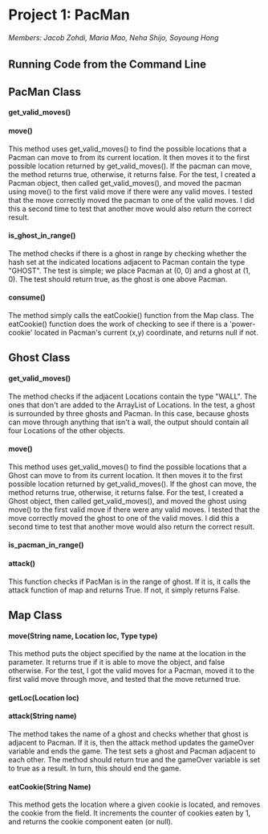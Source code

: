 # Project 1: PacMan
###### Members: Jacob Zohdi, Maria Mao, Neha Shijo, Soyoung Hong


## Running Code from the Command Line

## PacMan Class
#### **get_valid_moves()**
#### **move()**
This method uses get_valid_moves() to find the possible locations that a Pacman can move to from its current location. It then moves it to the first possible location returned by get_valid_moves(). If the pacman can move, the method returns true, otherwise, it returns false. For the test, I created a Pacman object, then called get_valid_moves(), and moved the pacman using move() to the first valid move if there were any valid moves. I tested that the move correctly moved the pacman to one of the valid moves. I did this a second time to test that another move would also return the correct result.
#### **is_ghost_in_range()**
The method checks if there is a ghost in range by checking whether the hash set at the indicated locations adjacent to Pacman contain the type "GHOST".
The test is simple; we place Pacman at (0, 0) and a ghost at (1, 0). The test should return true, as the ghost is one above Pacman.
#### **consume()**
The method simply calls the eatCookie() function from the Map class. The eatCookie() function does the work of checking to see if there is a 'power-cookie' located in Pacman's current (x,y) coordinate, and returns null if not. 

## Ghost Class
#### **get_valid_moves()**
The method checks if the adjacent Locations contain the type "WALL". The ones that don't are added to the ArrayList of Locations.
In the test, a ghost is surrounded by three ghosts and Pacman. In this case, because ghosts can move through anything that isn't a wall, the output should contain all four Locations of the other objects.
#### **move()**
This method uses get_valid_moves() to find the possible locations that a Ghost can move to from its current location. It then moves it to the first possible location returned by get_valid_moves(). If the ghost can move, the method returns true, otherwise, it returns false. For the test, I created a Ghost object, then called get_valid_moves(), and moved the ghost using move() to the first valid move if there were any valid moves. I tested that the move correctly moved the ghost to one of the valid moves. I did this a second time to test that another move would also return the correct result.
#### **is_pacman_in_range()**
#### **attack()**
This function checks if PacMan is in the range of ghost. If it is, it calls the attack function of map and returns True. If not, it simply returns False. 

## Map Class
#### **move(String name, Location loc, Type type)**
This method puts the object specified by the name at the location in the parameter. It returns true if it is able to move the object, and false otherwise. For the test, I got the valid moves for a Pacman, moved it to the first valid move through move, and tested that the move returned true.
#### **getLoc(Location loc)**
#### **attack(String name)**
The method takes the name of a ghost and checks whether that ghost is adjacent to Pacman. If it is, then the attack method updates the gameOver variable and ends the game.
The test sets a ghost and Pacman adjacent to each other. The method should return true and the gameOver variable is set to true as a result. In turn, this should end the game.
#### **eatCookie(String Name)**
This method gets the location where a given cookie is located, and removes the cookie from the field. It increments the counter of cookies eaten by 1, and returns the cookie component eaten (or null). 


